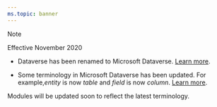 ```yaml
---
ms.topic: banner
---
```

> [!NOTE]
> Effective November 2020
> - Dataverse has been renamed to Microsoft Dataverse. [Learn more](https://aka.ms/pauappblog/?azure-portal=true).
>
> - Some terminology in Microsoft Dataverse has been updated. For example,*entity* is now *table* and *field* is now *column*. [Learn more](https://go.microsoft.com/fwlink/?linkid=2147247).
>
> Modules will be updated soon to reflect the latest terminology.
